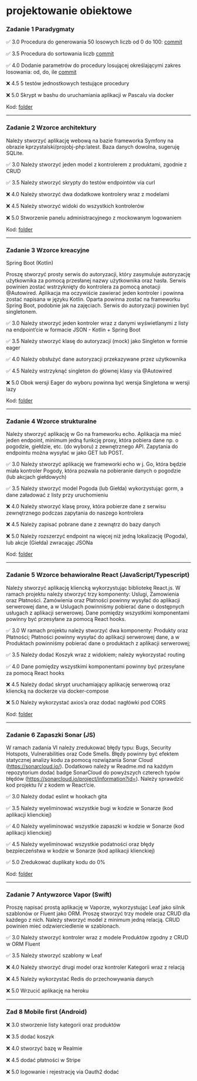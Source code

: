 # projektowanie obiektowe


### Zadanie 1 Paradygmaty

✅ 3.0 Procedura do generowania 50 losowych liczb od 0 do 100: [commit](https://github.com/homosum1/projektowanie_obiektowe/commit/83d0242ee89044b32e6981b93ac336baca671ba2)

✅ 3.5 Procedura do sortowania liczb [commit](https://github.com/homosum1/projektowanie_obiektowe/commit/02877607962a3a2109fcf85c31422826ef20376a)

✅ 4.0 Dodanie parametrów do procedury losującej określającymi zakres losowania: od, do, ile [commit](https://github.com/homosum1/projektowanie_obiektowe/commit/ed1501c3b260011d81b0e7d22a08629c1971925c)

❌ 4.5 5 testów jednostkowych testujące procedury

❌ 5.0 Skrypt w bashu do uruchamiania aplikacji w Pascalu via docker


Kod: [folder](https://github.com/homosum1/projektowanie_obiektowe/tree/main/zadanie01)

---

### Zadanie 2 Wzorce architektury

Należy stworzyć aplikację webową na bazie frameworka Symfony na obrazie kprzystalski/projobj-php:latest. Baza danych dowolna, sugeruję SQLite.

✅ 3.0 Należy stworzyć jeden model z kontrolerem z produktami, zgodnie z CRUD

✅ 3.5 Należy stworzyć skrypty do testów endpointów via curl

❌ 4.0 Należy stworzyć dwa dodatkowe kontrolery wraz z modelami

❌ 4.5 Należy stworzyć widoki do wszystkich kontrolerów

❌ 5.0 Stworzenie panelu administracyjnego z mockowanym logowaniem

Kod: [folder](https://github.com/homosum1/projektowanie_obiektowe/tree/main/zadanie02)

---

### Zadanie 3 Wzorce kreacyjne

Spring Boot (Kotlin)

Proszę stworzyć prosty serwis do autoryzacji, który zasymuluje autoryzację użytkownika za pomocą przesłanej nazwy użytkownika oraz hasła. Serwis powinien zostać wstrzyknięty do kontrolera za pomocą anotacji @Autowired. Aplikacja ma oczywiście zawierać jeden kontroler i powinna zostać napisana w języku Kotlin. Oparta powinna zostać na frameworku Spring Boot, podobnie jak na zajęciach. Serwis do autoryzacji powinien być singletonem.

✅ 3.0 Należy stworzyć jeden kontroler wraz z danymi wyświetlanymi z listy na endpoint’cie w formacie JSON - Kotlin + Spring Boot

✅ 3.5 Należy stworzyć klasę do autoryzacji (mock) jako Singleton w formie eager

✅ 4.0 Należy obsłużyć dane autoryzacji przekazywane przez użytkownika

✅ 4.5 Należy wstrzyknąć singleton do głównej klasy via @Autowired

❌ 5.0 Obok wersji Eager do wyboru powinna być wersja Singletona w wersji lazy

Kod: [folder](https://github.com/homosum1/projektowanie_obiektowe/tree/main/zadanie03)

---

### Zadanie 4 Wzorce strukturalne

Należy stworzyć aplikację w Go na frameworku echo. Aplikacja ma mieć jeden endpoint, minimum jedną funkcję proxy, która pobiera dane np. o pogodzie, giełdzie, etc. (do wyboru) z zewnętrznego API. Zapytania do endpointu można wysyłać w jako GET lub POST.

✅ 3.0 Należy stworzyć aplikację we frameworki echo w j. Go, która będzie miała kontroler Pogody, która pozwala na pobieranie danych o pogodzie (lub akcjach giełdowych)

✅ 3.5 Należy stworzyć model Pogoda (lub Giełda) wykorzystując gorm, a dane załadować z listy przy uruchomieniu

❌ 4.0 Należy stworzyć klasę proxy, która pobierze dane z serwisu zewnętrznego podczas zapytania do naszego kontrolera

❌ 4.5 Należy zapisać pobrane dane z zewnątrz do bazy danych

❌ 5.0 Należy rozszerzyć endpoint na więcej niż jedną lokalizację (Pogoda), lub akcje (Giełda) zwracając JSONa

Kod: [folder](https://github.com/homosum1/projektowanie_obiektowe/tree/main/zadanie_04)

---

### Zadanie 5 Wzorce behawioralne React (JavaScript/Typescript)

Należy stworzyć aplikację kliencką wykorzystując bibliotekę React.js. W ramach projektu należy stworzyć trzy komponenty: Uslugi, Zamowienia oraz Płatności. Zamówienia oraz Płatności powinny wysyłać do aplikacji serwerowej dane, a w Uslugach powinniśmy pobierać dane o dostępnych usługach z aplikacji serwerowej. Dane pomiędzy wszystkimi komponentami powinny być przesyłane za pomocą React hooks.

✅ 3.0 W ramach projektu należy stworzyć dwa komponenty: Produkty oraz Płatności; Płatności powinny wysyłać do aplikacji serwerowej dane, a w Produktach powinniśmy pobierać dane o produktach z aplikacji serwerowej;

✅ 3.5 Należy dodać Koszyk wraz z widokiem; należy wykorzystać routing

✅ 4.0 Dane pomiędzy wszystkimi komponentami powinny być przesyłane za pomocą React hooks

❌ 4.5 Należy dodać skrypt uruchamiający aplikację serwerową oraz kliencką na dockerze via docker-compose

❌ 5.0 Należy wykorzystać axios’a oraz dodać nagłówki pod CORS

Kod: [folder](https://github.com/homosum1/projektowanie_obiektowe/tree/main/zadanie_05)

---

### Zadanie 6 Zapaszki Sonar (JS)

W ramach zadania VI należy zredukować błędy typu: Bugs, Security Hotspots, Vulnerabilities oraz Code Smells. Błędy powinny być efektem statycznej analizy kodu za pomocą rozwiązania Sonar Cloud (https://sonarcloud.io/). Dodatkowo należy w Readme.md na każdym repozytorium dodać badge SonarCloud do powyższych czterech typów błędów (https://sonarcloud.io/project/information?id=). Należy sprawdzić kod projektu IV z kodem w React’cie.

✅ 3.0 Należy dodać eslint w hookach gita

✅ 3.5 Należy wyeliminować wszystkie bugi w kodzie w Sonarze (kod aplikacji klienckiej)

✅ 4.0 Należy wyeliminować wszystkie zapaszki w kodzie w Sonarze (kod aplikacji klienckiej)

✅ 4.5 Należy wyeliminować wszystkie podatności oraz błędy bezpieczeństwa w kodzie w Sonarze (kod aplikacji klienckiej)

✅ 5.0 Zredukować duplikaty kodu do 0%

Kod: [folder](https://github.com/homosum1/projektowanie_obiektowe/tree/main/zadanie_06)

---

### Zadanie 7 Antywzorce Vapor (Swift)

Proszę napisać prostą aplikację w Vaporze, wykorzystując Leaf jako silnik szablonów or Fluent jako ORM. Proszę stworzyć trzy modele oraz CRUD dla każdego z nich. Należy stworzyć model z minimum jedną relacją. CRUD powinien mieć odzwierciedlenie w szablonach.

✅ 3.0 Należy stworzyć kontroler wraz z modele Produktów zgodny z CRUD w ORM Fluent

✅ 3.5 Należy stworzyć szablony w Leaf

❌ 4.0 Należy stworzyć drugi model oraz kontroler Kategorii wraz z relacją

❌ 4.5 Należy wykorzystać Redis do przechowywania danych

❌ 5.0 Wrzucić aplikację na heroku

---

### Zad 8 Mobile first (Android)

❌ 3.0 stworzenie listy kategorii oraz produktów

❌ 3.5 dodać koszyk

❌ 4.0 stworzyć bazę w Realmie

❌ 4.5 dodać płatności w Stripe

❌ 5.0 logowanie i rejestrację via Oauth2 dodać
